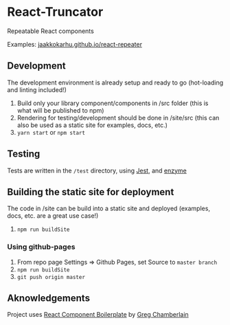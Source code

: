 # React-Truncator

Repeatable React components

Examples: [jaakkokarhu.github.io/react-repeater](https://jaakkokarhu.github.io/react-repeater)

## Development

The development environment is already setup and ready to go (hot-loading and linting included!)

1. Build only your library component/components in /src folder (this is what will be published to npm)
2. Rendering for testing/development should be done in /site/src (this can also be used as a static site for examples, docs, etc.)
3. `yarn start` or `npm start`

## Testing

Tests are written in the `/test` directory, using [Jest](https://facebook.github.io/jest), and [enzyme](https://github.com/airbnb/enzyme)

## Building the static site for deployment

The code in /site can be build into a static site and deployed (examples, docs, etc. are a great use case!)

1. `npm run buildSite`

### Using github-pages

1. From repo page Settings => Github Pages, set Source to `master branch`
2. `npm run buildSite`
2. `git push origin master`

## Aknowledgements

Project uses [React Component Boilerplate](https://github.com/gregchamberlain/react-component-boilerplate) by [Greg Chamberlain](https://github.com/gregchamberlain)